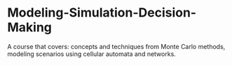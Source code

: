 # Modeling-Simulation-Decision-Making
A course that covers: concepts and techniques from Monte Carlo methods, modeling scenarios using cellular automata and networks.
